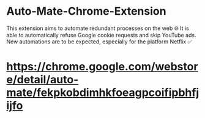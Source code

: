 # Auto-Mate-Chrome-Extension

This extension aims to automate redundant processes on the web 🌐
It is able to automatically refuse Google cookie requests and skip YouTube
ads.
New automations are to be expected, especially for the platform Netflix ✅

# https://chrome.google.com/webstore/detail/auto-mate/fekpkobdimhkfoeagpcoifipbhfjijfo

